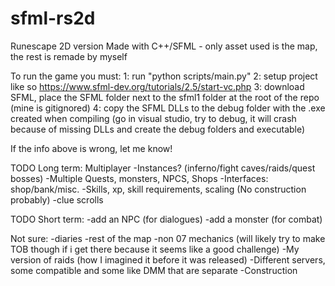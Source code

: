 # sfml-rs2d
Runescape 2D version Made with C++/SFML - only asset used is the map, the rest is remade by myself

To run the game you must:
1: run "python scripts/main.py"
2: setup project like so https://www.sfml-dev.org/tutorials/2.5/start-vc.php
3: download SFML, place the SFML folder next to the sfml1 folder at the root of the repo (mine is gitignored)
4: copy the SFML DLLs to the debug folder with the .exe created when compiling (go in visual studio, try to debug, it will crash because of missing DLLs and create the debug folders and executable)

If the info above is wrong, let me know!

TODO Long term:
Multiplayer
-Instances? (inferno/fight caves/raids/quest bosses)
-Multiple Quests, monsters, NPCS, Shops
-Interfaces: shop/bank/misc. 
-Skills, xp, skill requirements, scaling (No construction probably)
-clue scrolls

TODO Short term:
-add an NPC (for dialogues)
-add a monster (for combat)

Not sure:
-diaries
-rest of the map
-non 07 mechanics (will likely try to make TOB though if i get there because it seems like a good challenge)
-My version of raids (how I imagined it before it was released)
-Different servers, some compatible and some like DMM that are separate
-Construction
